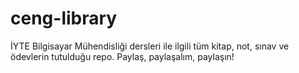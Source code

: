 # ceng-library
İYTE Bilgisayar Mühendisliği dersleri ile ilgili tüm kitap, not, sınav ve ödevlerin tutulduğu repo. Paylaş, paylaşalım, paylaşın!
